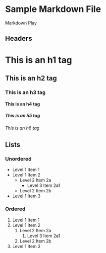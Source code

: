 # Sample Markdown File
Markdown Play
## Headers

# This is an h1 tag
## This is an h2 tag
### This is an h3 tag
#### This is an h4 tag
##### This is an h5 tag
###### This is an h6 tag

## Lists

### Unordered

- Level 1 Item 1
- Level 1 Item 2
  - Level 2 Item 2a
    - Level 3 Item 2a1
  - Level 2 Item 2b
- Level 1 Item 3

### Ordered

1. Level 1 Item 1
2. Level 1 Item 2
   1. Level 2 Item 2a
      1. Level 3 Item 2a1
   2. Level 2 Item 2b
3. Level 1 Item 3

